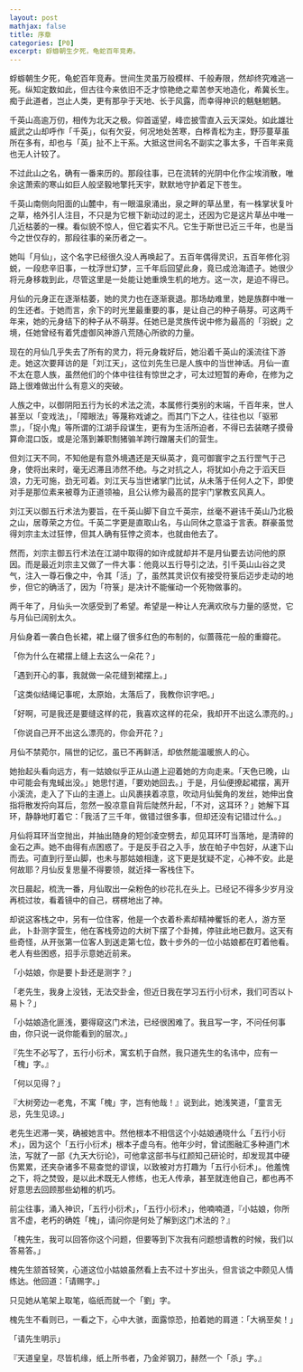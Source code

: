 ```yaml
---
layout: post
mathjax: false
title: 序章
categories: [P0]
excerpt: 蜉蝣朝生夕死，龟蛇百年竞寿。
---
```

蜉蝣朝生夕死，龟蛇百年竞寿。世间生灵虽万般模样、千般寿限，然却终究难逃一死。纵知定数如此，但古往今来依旧不乏才惊艳绝之辈苦参天地造化，希冀长生。痴于此道者，岂止人类，更有那孕于天地、长于风露，而幸得神识的魑魅魍魉。

千英山高逾万仞，相传为北天之极。仰首遥望，峰峦披雪直入云天深处。如此雄壮威武之山却呼作「千英」，似有欠妥，何况地处苦寒，白桦青松为主，野莎蔓草虽所在多有，却也与「英」扯不上干系。大抵这世间名不副实之事太多，千百年来竟也无人计较了。

不过此山之名，确有一番来历的。那段往事，已在流转的光阴中化作尘埃消散，唯余这萧索的寒山如巨人般坚毅地擎托天宇，默默地守护着足下苍生。

千英山南侧向阳面的山麓中，有一眼温泉涌出，泉之畔的草丛里，有一株掌状复叶之草，格外引人注目，不只是为它根下新动过的泥土，还因为它是这片草丛中唯一几近枯萎的一棵。看似貌不惊人，但它着实不凡。它生于斯世已近三千年，也是当今之世仅存的，那段往事的亲历者之一。

她叫「月仙」，这个名字已经很久没人再唤起了。五百年偶得灵识，五百年修化羽蜕，一段悲辛旧事，一枕浮世幻梦，三千年后回望此身，竟已成沧海遗孑。她很少将元身移栽到此，尽管这里是一处能让她重焕生机的地方。这一次，是迫不得已。

月仙的元身正在逐渐枯萎，她的灵力也在逐渐衰退。那场劫难里，她是族群中唯一的生还者。于她而言，余下的时光里最重要的事，是让自己的种子萌芽。可这两千年来，她的元身结下的种子从不萌芽。任她已是灵族传说中修为最高的「羽蜕」之境，任她曾经有着凭虚御风神游八荒随心所欲的力量。

现在的月仙几乎失去了所有的灵力，将元身栽好后，她沿着千英山的溪流往下游走。她这次要拜访的是「刘江天」，这位刘先生已是人族中的当世神话。月仙一直不太在意人族，虽然他们的个体中往往有惊世之才，可太过短暂的寿命，在修为之路上很难做出什么有意义的突破。

人族之中，以御阴阳五行为长的术法之流，本属修行类别的末端，千百年来，世人甚至以「变戏法」，「障眼法」等蔑称戏谑之。而其门下之人，往往也以「驱邪祟」，「捉小鬼」等所谓的江湖手段谋生，更有为生活所迫者，不得已去装瞎子摸骨算命混口饭，或是沦落到兼职劁猪骟羊跨行蹭屠夫们的营生。

但刘江天不同，不知他是有意外境遇还是天纵英才，竟可御寰宇之五行罡气于己身，使将出来时，毫无迟滞且沛然不绝。与之对抗之人，将犹如小舟之于滔天巨浪，力无可施，劲无可着。刘江天与当世诸掌门比试，从未落于任何人之下，即使对手是那位素来被尊为正道领袖，且公认修为最高的昆宇门掌教玄风真人。

刘江天以御五行术法为要旨，在千英山脚下自立千英宗，丝毫不避讳千英山乃北极之山，居尊荣之方位。千英二字更是直取山名，与山同休之意溢于言表。群豪虽觉得刘宗主太过狂悖，但其人确有狂悖之资本，也就由他去了。

然而，刘宗主御五行术法在江湖中取得的如许成就却并不是月仙要去访问他的原因。而是最近刘宗主又做了一件大事：他竟以五行导引之法，引千英山山谷之灵气，注入一尊石像之中，令其「活」了，虽然其灵识仅有接受符箓后迈步走动的地步，但它的确活了，因为「符箓」是决计不能催动一个死物做事的。

两千年了，月仙头一次感受到了希望。希望是一种让人充满欢欣与力量的感觉，它与月仙已阔别太久。

月仙身着一袭白色长裙，裙上缀了很多红色的布制的，似蔷薇花一般的重瓣花。

「你为什么在裙摆上缝上去这么一朵花？」

「遇到开心的事，我就做一朵花缝到裙摆上。」

「这类似结绳记事呢，太原始，太落后了，我教你识字吧。」

「好啊，可是我还是要缝这样的花，我喜欢这样的花朵，我却开不出这么漂亮的。」

「你说自己开不出这么漂亮的，你会开花？」

月仙不禁菀尔，隔世的记忆，虽已不再鲜活，却依然能温暖旅人的心。

她抬起头看向远方，有一姑娘似乎正从山道上迎着她的方向走来。「天色已晚，山中可能会有鬼蜮出没。」她思忖道，「要劝她回去。」于是，月仙便撩起裙摆，离开小溪流，走入了下山的主道上。山风裹挟着凉意，吹动月仙鬓角的发丝，她伸出食指将散发捋向耳后，忽然一股凉意自背后陡然升起，「不对，这耳环？」她解下耳环，静静地盯着它：「我活了三千年，做错过很多事，但却还没有记错过什么。」

月仙将耳环当空抛出，并抽出随身的短剑凌空劈去，却见耳环叮当落地，是清碎的金石之声。她不由得有点困惑了。于是反手召之入手，放在帕子中包好，从速下山而去。可直到行至山脚，也未与那姑娘相逢，这下更是犹疑不定，心神不安。此是何故耶？月仙反复思量不得要领，就近择一客栈住下。

次日晨起，梳洗一番，月仙取出一朵粉色的纱花扎在头上。已经记不得多少岁月没再梳过妆，看着镜中的自己，楞楞地出了神。

却说这客栈之中，另有一位住客，他是一个衣着朴素却精神矍铄的老人，游方至此，卜卦测字营生，他在客栈旁边的大树下摆了个卦摊，停驻此地已数月。这天有些奇怪，从开张第一位客人到送走第七位，数十步外的一位小姑娘都在盯着他看。老人有些困惑，招手示意她近前来。

「小姑娘，你是要卜卦还是测字？」

「老先生，我身上没钱，无法交卦金，但近日我在学习五行小衍术，我们可否以卜易卜？」

「小姑娘造化匪浅，要得窥这门术法，已经很困难了。我且写一字，不问任何事由，你只说一说你能看到的层次。」

『先生不必写了，五行小衍术，寓玄机于自然，我只道先生的名讳中，应有一「槐」字。』

「何以见得？」

『大树旁边一老鬼，不寓「槐」字，岂有他哉！』说到此，她浅笑道，「童言无忌，先生见谅。」

老先生迟滞一笑，确被她言中。然他根本不相信这个小姑娘通晓什么「五行小衍术」，因为这个「五行小衍术」根本子虚乌有。他年少时，曾试图融汇多种道门术法，写就了一部《九天大衍论》，可他拿这部书与红颜知己研论时，却发现其中硬伤累累，还夹杂诸多不易查觉的谬误，以致被对方打趣为「五行小衍术」。他羞愧之下，将之焚毁，是以此术既无人修练，也无人传承，甚至就连他自己，都也再不好意思去回顾那些幼稚的机巧。

前尘往事，涌入神识，「五行小衍术」，「五行小衍术」，他喃喃道，『小姑娘，你所言不虚，老朽的确姓「槐」，请问你是何处了解到这门术法的？』

「槐先生，我可以回答你这个问题，但要等到下次我有问题想请教的时候，我们以答易答。」

槐先生颔首轻笑，心道这位小姑娘虽然看上去不过十岁出头，但言谈之中颇见人情练达。他回道：「请赐字。」

只见她从笔架上取笔，临纸而就一个「劉」字。

槐先生不看则已，一看之下，心中大骇，面露惊恐，拍着她的肩道：「大祸至矣！」

「请先生明示」

『天道皇皇，尽皆机缘，纸上所书者，乃金斧钢刀，赫然一个「杀」字。』
